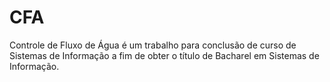 # CFA
Controle de Fluxo de Água é um trabalho para conclusão de curso de Sistemas de Informação a fim de obter o título de Bacharel em Sistemas de Informação.
